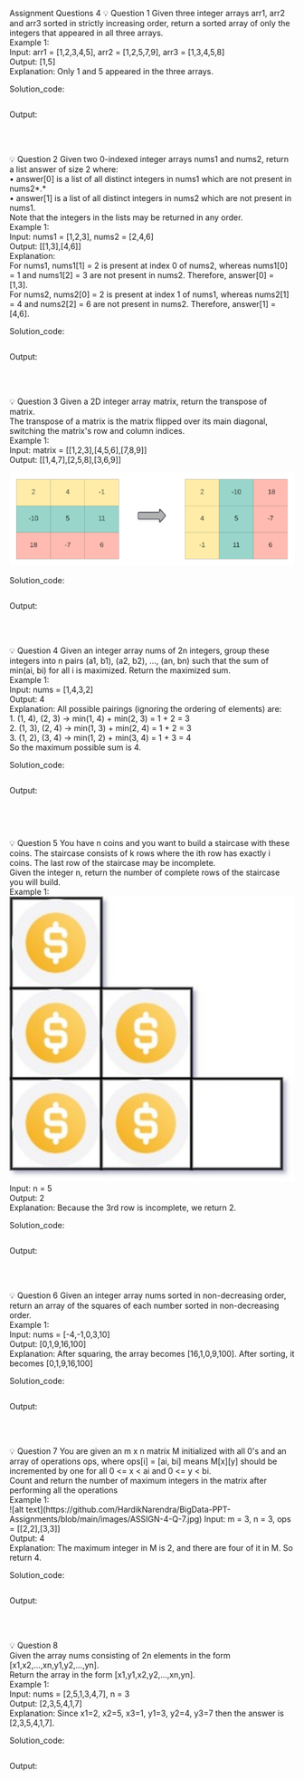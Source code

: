 Assignment Questions 4
💡 Question 1 Given three integer arrays arr1, arr2 and arr3 sorted in strictly increasing order, return a sorted array of only the integers that appeared in all three arrays.<br>
Example 1:<br>
Input: arr1 = [1,2,3,4,5], arr2 = [1,2,5,7,9], arr3 = [1,3,4,5,8]<br>
Output: [1,5]<br>
Explanation: Only 1 and 5 appeared in the three arrays.<br>

Solution_code:<br>
```
```
Output:<br>
```
```
<br>
<br>
💡 Question 2  Given two 0-indexed integer arrays nums1 and nums2, return a list answer of size 2 where:<br>
•	answer[0] is a list of all distinct integers in nums1 which are not present in nums2*.*<br>
•	answer[1] is a list of all distinct integers in nums2 which are not present in nums1.<br>
Note that the integers in the lists may be returned in any order.<br>
Example 1:<br>
Input: nums1 = [1,2,3], nums2 = [2,4,6]<br>
Output: [[1,3],[4,6]]<br>
Explanation:<br>
For nums1, nums1[1] = 2 is present at index 0 of nums2, whereas nums1[0] = 1 and nums1[2] = 3 are not present in nums2. Therefore, answer[0] = [1,3].<br>
For nums2, nums2[0] = 2 is present at index 1 of nums1, whereas nums2[1] = 4 and nums2[2] = 6 are not present in nums2. Therefore, answer[1] = [4,6].<br>

Solution_code:<br>
```
```
Output:<br>
```
```
<br>
<br>
💡 Question 3 Given a 2D integer array matrix, return the transpose of matrix.<br>
The transpose of a matrix is the matrix flipped over its main diagonal, switching the matrix's row and column indices.<br>
Example 1:<br>
Input: matrix = [[1,2,3],[4,5,6],[7,8,9]]<br>
Output: [[1,4,7],[2,5,8],[3,6,9]]<br>

![alt text](https://github.com/HardikNarendra/BigData-PPT-Assignments/blob/main/images/ASSIGN-4-Q-3.png)

Solution_code:<br>
```
```
Output:<br>
```
```
<br>
<br>
💡 Question 4 Given an integer array nums of 2n integers, group these integers into n pairs (a1, b1), (a2, b2), ..., (an, bn) such that the sum of min(ai, bi) for all i is maximized. Return the maximized sum.<br>
Example 1:<br>
Input: nums = [1,4,3,2]<br>
Output: 4<br>
Explanation: All possible pairings (ignoring the ordering of elements) are:<br>
1.	(1, 4), (2, 3) -> min(1, 4) + min(2, 3) = 1 + 2 = 3<br>
2.	(1, 3), (2, 4) -> min(1, 3) + min(2, 4) = 1 + 2 = 3<br>
3.	(1, 2), (3, 4) -> min(1, 2) + min(3, 4) = 1 + 3 = 4<br>
So the maximum possible sum is 4.<br>

Solution_code:<br>
```
```
Output:<br>
```
```
<br>
<br>

💡 Question 5 You have n coins and you want to build a staircase with these coins. The staircase consists of k rows where the ith  row has exactly i coins. The last row of the staircase may be incomplete.<br>
Given the integer n, return the number of complete rows of the staircase you will build.<br>
Example 1:<br>
 ![alt text](https://github.com/HardikNarendra/BigData-PPT-Assignments/blob/main/images/ASSIGN-4-Q-5.jpg)
Input: n = 5<br>
Output: 2<br>
Explanation: Because the 3rd row is incomplete, we return 2.<br>

Solution_code:<br>
```
```
Output:<br>
```
```
<br>
<br>
💡 Question 6 Given an integer array nums sorted in non-decreasing order, return an array of the squares of each number sorted in non-decreasing order.<br>
Example 1:<br>
Input: nums = [-4,-1,0,3,10]<br>
Output: [0,1,9,16,100]<br>
Explanation: After squaring, the array becomes [16,1,0,9,100]. After sorting, it becomes [0,1,9,16,100]<br>

Solution_code:<br>
```
```
Output:<br>
```
```
<br>
<br>
💡 Question 7 You are given an m x n matrix M initialized with all 0's and an array of operations ops, where ops[i] = [ai, bi] means M[x][y] should be incremented by one for all 0 <= x < ai and 0 <= y < bi.<br>
Count and return the number of maximum integers in the matrix after performing all the operations<br>
Example 1:<br>
 ![alt text](https://github.com/HardikNarendra/BigData-PPT-Assignments/blob/main/images/ASSIGN-4-Q-7.jpg)
Input: m = 3, n = 3, ops = [[2,2],[3,3]]<br>
Output: 4<br>
Explanation: The maximum integer in M is 2, and there are four of it in M. So return 4.<br>

Solution_code:<br>
```
```
Output:<br>
```
```
<br>
<br>
💡 Question 8<br>
Given the array nums consisting of 2n elements in the form [x1,x2,...,xn,y1,y2,...,yn].<br>
Return the array in the form [x1,y1,x2,y2,...,xn,yn].<br>
Example 1:<br>
Input: nums = [2,5,1,3,4,7], n = 3<br>
Output: [2,3,5,4,1,7]<br>
Explanation: Since x1=2, x2=5, x3=1, y1=3, y2=4, y3=7 then the answer is [2,3,5,4,1,7].<br>

Solution_code:<br>
```
```
Output:<br>
```
```


